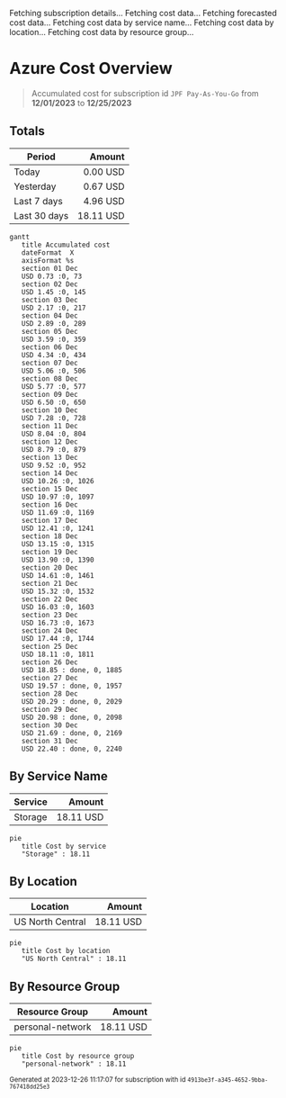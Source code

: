 Fetching subscription details...
Fetching cost data...
Fetching forecasted cost data...
Fetching cost data by service name...
Fetching cost data by location...
Fetching cost data by resource group...
# Azure Cost Overview

> Accumulated cost for subscription id `JPF Pay-As-You-Go` from **12/01/2023** to **12/25/2023**

## Totals

|Period|Amount|
|---|---:|
|Today|0.00 USD|
|Yesterday|0.67 USD|
|Last 7 days|4.96 USD|
|Last 30 days|18.11 USD|

```mermaid
gantt
   title Accumulated cost
   dateFormat  X
   axisFormat %s
   section 01 Dec
   USD 0.73 :0, 73
   section 02 Dec
   USD 1.45 :0, 145
   section 03 Dec
   USD 2.17 :0, 217
   section 04 Dec
   USD 2.89 :0, 289
   section 05 Dec
   USD 3.59 :0, 359
   section 06 Dec
   USD 4.34 :0, 434
   section 07 Dec
   USD 5.06 :0, 506
   section 08 Dec
   USD 5.77 :0, 577
   section 09 Dec
   USD 6.50 :0, 650
   section 10 Dec
   USD 7.28 :0, 728
   section 11 Dec
   USD 8.04 :0, 804
   section 12 Dec
   USD 8.79 :0, 879
   section 13 Dec
   USD 9.52 :0, 952
   section 14 Dec
   USD 10.26 :0, 1026
   section 15 Dec
   USD 10.97 :0, 1097
   section 16 Dec
   USD 11.69 :0, 1169
   section 17 Dec
   USD 12.41 :0, 1241
   section 18 Dec
   USD 13.15 :0, 1315
   section 19 Dec
   USD 13.90 :0, 1390
   section 20 Dec
   USD 14.61 :0, 1461
   section 21 Dec
   USD 15.32 :0, 1532
   section 22 Dec
   USD 16.03 :0, 1603
   section 23 Dec
   USD 16.73 :0, 1673
   section 24 Dec
   USD 17.44 :0, 1744
   section 25 Dec
   USD 18.11 :0, 1811
   section 26 Dec
   USD 18.85 : done, 0, 1885
   section 27 Dec
   USD 19.57 : done, 0, 1957
   section 28 Dec
   USD 20.29 : done, 0, 2029
   section 29 Dec
   USD 20.98 : done, 0, 2098
   section 30 Dec
   USD 21.69 : done, 0, 2169
   section 31 Dec
   USD 22.40 : done, 0, 2240
```

## By Service Name

|Service|Amount|
|---|---:|
|Storage|18.11 USD|

```mermaid
pie
   title Cost by service
   "Storage" : 18.11
```

## By Location

|Location|Amount|
|---|---:|
|US North Central|18.11 USD|

```mermaid
pie
   title Cost by location
   "US North Central" : 18.11
```

## By Resource Group

|Resource Group|Amount|
|---|---:|
|personal-network|18.11 USD|

```mermaid
pie
   title Cost by resource group
   "personal-network" : 18.11
```

<sup>Generated at 2023-12-26 11:17:07 for subscription with id `4913be3f-a345-4652-9bba-767418dd25e3`</sup>
